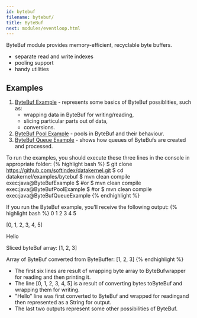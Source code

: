 ```yaml
---
id: bytebuf
filename: bytebuf/
title: ByteBuf
next: modules/eventloop.html
---
```


ByteBuf module provides memory-efficient, recyclable byte buffers.

* separate read and write indexes
* pooling support
* handy utilities

## Examples
1. [ByteBuf Example](https://github.com/softindex/datakernel/tree/master/examples/bytebuf/src/main/java/io/datakernel/examples/ByteBufExample) - represents some basics of ByteBuf possiblities, such as: 
    * wrapping data in ByteBuf for writing/reading, 
    * slicing particular parts out of data,
    * conversions.
2. [ByteBuf Pool Example](https://github.com/softindex/datakernel/tree/master/examples/bytebuf/src/main/java/io/datakernel/examples/ByteBufPoolExample) - pools in ByteBuf and their behaviour.
3. [ByteBuf Queue Example](https://github.com/softindex/datakernel/tree/master/examples/bytebuf/src/main/java/io/datakernel/examples/ByteBufQueueExample) - shows how queues of ByteBufs are created and processed.

To run the examples, you should execute these three lines in the console in appropriate folder:
{% highlight bash %}
$ git clone https://github.com/softindex/datakernel.git
$ cd datakernel/examples/bytebuf
$ mvn clean compile exec:java@ByteBufExample
$ #or
$ mvn clean compile exec:java@ByteBufPoolExample
$ #or
$ mvn clean compile exec:java@ByteBufQueueExample
{% endhighlight %}

If you run the ByteBuf example, you'll receive the following output:
{% highlight bash %}
0
1
2
3
4
5

[0, 1, 2, 3, 4, 5]

Hello

Sliced byteBuf array: [1, 2, 3]

Array of ByteBuf converted from ByteBuffer: [1, 2, 3]
{% endhighlight %}

* The first six lines are result of wrapping byte array to ByteBufwrapper for reading and then printing it.
* The line [0, 1, 2, 3, 4, 5] is a result of converting bytes toByteBuf and wrapping them for writing.
* "Hello" line was first converted to ByteBuf and wrapped for readingand then represented as a String for output.
* The last two outputs represent some other possibilities of ByteBuf.